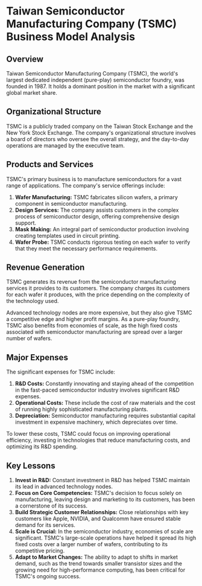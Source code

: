 # Taiwan Semiconductor Manufacturing Company (TSMC) Business Model Analysis

## Overview
Taiwan Semiconductor Manufacturing Company (TSMC), the world's largest dedicated independent (pure-play) semiconductor foundry, was founded in 1987. It holds a dominant position in the market with a significant global market share. 

## Organizational Structure

TSMC is a publicly traded company on the Taiwan Stock Exchange and the New York Stock Exchange. The company's organizational structure involves a board of directors who oversee the overall strategy, and the day-to-day operations are managed by the executive team.

## Products and Services

TSMC's primary business is to manufacture semiconductors for a vast range of applications. The company's service offerings include:

1. **Wafer Manufacturing:** TSMC fabricates silicon wafers, a primary component in semiconductor manufacturing.
2. **Design Services:** The company assists customers in the complex process of semiconductor design, offering comprehensive design support.
3. **Mask Making:** An integral part of semiconductor production involving creating templates used in circuit printing.
4. **Wafer Probe:** TSMC conducts rigorous testing on each wafer to verify that they meet the necessary performance requirements.

## Revenue Generation

TSMC generates its revenue from the semiconductor manufacturing services it provides to its customers. The company charges its customers for each wafer it produces, with the price depending on the complexity of the technology used. 

Advanced technology nodes are more expensive, but they also give TSMC a competitive edge and higher profit margins. As a pure-play foundry, TSMC also benefits from economies of scale, as the high fixed costs associated with semiconductor manufacturing are spread over a larger number of wafers.

## Major Expenses

The significant expenses for TSMC include:

1. **R&D Costs:** Constantly innovating and staying ahead of the competition in the fast-paced semiconductor industry involves significant R&D expenses.
2. **Operational Costs:** These include the cost of raw materials and the cost of running highly sophisticated manufacturing plants.
3. **Depreciation:** Semiconductor manufacturing requires substantial capital investment in expensive machinery, which depreciates over time.

To lower these costs, TSMC could focus on improving operational efficiency, investing in technologies that reduce manufacturing costs, and optimizing its R&D spending.

## Key Lessons

1. **Invest in R&D:** Constant investment in R&D has helped TSMC maintain its lead in advanced technology nodes.
2. **Focus on Core Competencies:** TSMC's decision to focus solely on manufacturing, leaving design and marketing to its customers, has been a cornerstone of its success.
3. **Build Strategic Customer Relationships:** Close relationships with key customers like Apple, NVIDIA, and Qualcomm have ensured stable demand for its services.
4. **Scale is Crucial:** In the semiconductor industry, economies of scale are significant. TSMC's large-scale operations have helped it spread its high fixed costs over a larger number of wafers, contributing to its competitive pricing.
5. **Adapt to Market Changes:** The ability to adapt to shifts in market demand, such as the trend towards smaller transistor sizes and the growing need for high-performance computing, has been critical for TSMC's ongoing success.